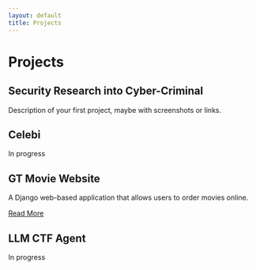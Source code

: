 ```yaml
---
layout: default
title: Projects
---
```


# Projects

## Security Research into Cyber-Criminal
Description of your first project, maybe with screenshots or links.  



## Celebi
In progress



## GT Movie Website
A Django web-based application that allows users to order movies online.
<div style="margin-top:15px;">
  <a href="{{ '/projects/gt-movie-website.html' | relative_url }}" class="project-button">Read More</a>
</div>


## LLM CTF Agent
In progress



